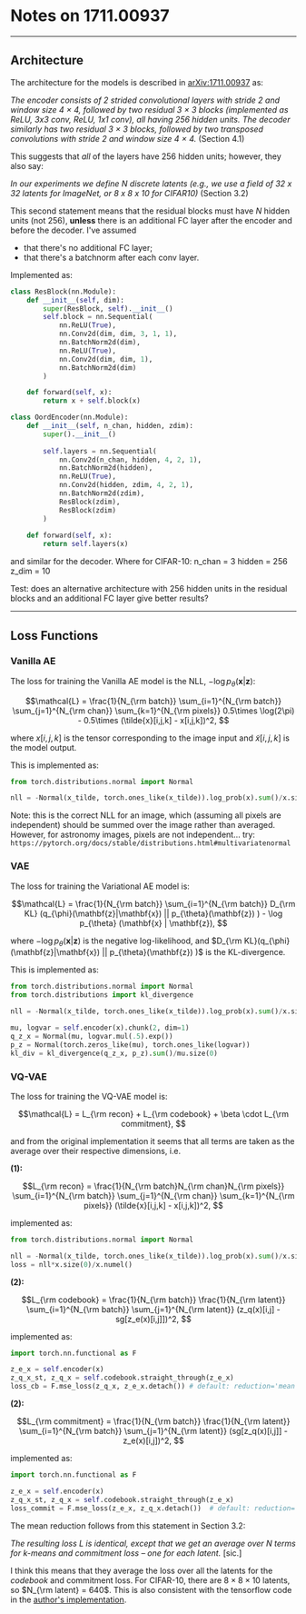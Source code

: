 # Notes on 1711.00937

---

## Architecture

The architecture for the models is described in [arXiv:1711.00937](https://arxiv.org/pdf/1711.00937) as: 

*The encoder consists of 2 strided convolutional layers with stride 2 and window size 4 × 4, followed by two residual
3 × 3 blocks (implemented as ReLU, 3x3 conv, ReLU, 1x1 conv), all having 256 hidden units. The
decoder similarly has two residual 3 × 3 blocks, followed by two transposed convolutions with stride
2 and window size 4 × 4.* 
(Section 4.1)

This suggests that *all* of the layers have 256 hidden units; however, they also say:

*In our experiments we define N discrete latents (e.g., we use a field of 32 x 32 latents for ImageNet,
or 8 x 8 x 10 for CIFAR10)*
(Section 3.2)

This second statement means that the residual blocks must have *N* hidden units (not 256), **unless** there is an additional FC layer after the encoder and before the decoder. I've assumed 

 * that there's no additional FC layer;
 * that there's a batchnorm after each conv layer.

Implemented as:

```python
class ResBlock(nn.Module):
    def __init__(self, dim):
        super(ResBlock, self).__init__()
        self.block = nn.Sequential(
            nn.ReLU(True),
            nn.Conv2d(dim, dim, 3, 1, 1),
            nn.BatchNorm2d(dim),
            nn.ReLU(True),
            nn.Conv2d(dim, dim, 1),
            nn.BatchNorm2d(dim)
        )

    def forward(self, x):
        return x + self.block(x)

class OordEncoder(nn.Module):
    def __init__(self, n_chan, hidden, zdim):
        super().__init__()
        
        self.layers = nn.Sequential(
            nn.Conv2d(n_chan, hidden, 4, 2, 1),
            nn.BatchNorm2d(hidden),
            nn.ReLU(True),
            nn.Conv2d(hidden, zdim, 4, 2, 1),
            nn.BatchNorm2d(zdim),
            ResBlock(zdim),
            ResBlock(zdim)
        )
        
    def forward(self, x):
        return self.layers(x)
```

and similar for the decoder. Where for CIFAR-10:
n_chan = 3
hidden = 256
z_dim  = 10

Test: does an alternative architecture with 256 hidden units in the residual blocks and an additional FC layer give better results?

---

## Loss Functions

### Vanilla AE

The loss for training the Vanilla AE model is the NLL, $- \log p_{\theta} (\mathbf{x} | \mathbf{z})$:

$$\mathcal{L} = \frac{1}{N_{\rm batch}} \sum_{i=1}^{N_{\rm batch}} \sum_{j=1}^{N_{\rm chan}} \sum_{k=1}^{N_{\rm pixels}} 0.5\times \log(2\pi) - 0.5\times (\tilde{x}[i,j,k] - x[i,j,k])^2,
$$

where $x[i,j,k]$ is the tensor corresponding to the image input and $\tilde{x}[i,j,k]$ is the model output.

This is implemented as:

```python
from torch.distributions.normal import Normal

nll = -Normal(x_tilde, torch.ones_like(x_tilde)).log_prob(x).sum()/x.size(0)
```

Note: this is the correct NLL for an image, which (assuming all pixels are independent) should be summed over the image rather than averaged. However, for astronomy images, pixels are not independent... try: `https://pytorch.org/docs/stable/distributions.html#multivariatenormal`

### VAE

The loss for training the Variational AE model is:

$$\mathcal{L} = \frac{1}{N_{\rm batch}} \sum_{i=1}^{N_{\rm batch}} D_{\rm KL} (q_{\phi}(\mathbf{z}|\mathbf{x}) || p_{\theta}(\mathbf{z}) ) - \log p_{\theta} (\mathbf{x} | \mathbf{z}),
$$

where $- \log p_{\theta} (\mathbf{x} | \mathbf{z})$ is the negative log-likelihood, and $D_{\rm KL}(q_{\phi}(\mathbf{z}|\mathbf{x}) || p_{\theta}(\mathbf{z}) )$ is the KL-divergence.

This is implemented as:

```python
from torch.distributions.normal import Normal
from torch.distributions import kl_divergence

nll = -Normal(x_tilde, torch.ones_like(x_tilde)).log_prob(x).sum()/x.size(0)

mu, logvar = self.encoder(x).chunk(2, dim=1)
q_z_x = Normal(mu, logvar.mul(.5).exp())
p_z = Normal(torch.zeros_like(mu), torch.ones_like(logvar))
kl_div = kl_divergence(q_z_x, p_z).sum()/mu.size(0)

```

### VQ-VAE

The loss for training the VQ-VAE model is:

$$\mathcal{L} = L_{\rm recon} + L_{\rm codebook} + \beta \cdot L_{\rm commitment},
$$

and from the original implementation it seems that all terms are taken as the average over their respective dimensions, i.e.

**(1):**

$$L_{\rm recon} = \frac{1}{N_{\rm batch}N_{\rm chan}N_{\rm pixels}} \sum_{i=1}^{N_{\rm batch}} \sum_{j=1}^{N_{\rm chan}} \sum_{k=1}^{N_{\rm pixels}} (\tilde{x}[i,j,k] - x[i,j,k])^2,
$$

implemented as:

```python
from torch.distributions.normal import Normal

nll = -Normal(x_tilde, torch.ones_like(x_tilde)).log_prob(x).sum()/x.size(0)
loss = nll*x.size(0)/x.numel()
```

**(2):**

$$L_{\rm codebook} = \frac{1}{N_{\rm batch}} \frac{1}{N_{\rm latent}} \sum_{i=1}^{N_{\rm batch}} \sum_{j=1}^{N_{\rm latent}} (z_q(x)[i,j] - sg[z_e(x)[i,j]])^2,
$$

implemented as:

```python
import torch.nn.functional as F

z_e_x = self.encoder(x)
z_q_x_st, z_q_x = self.codebook.straight_through(z_e_x)
loss_cb = F.mse_loss(z_q_x, z_e_x.detach()) # default: reduction='mean'
```

**(2):**

$$L_{\rm commitment} = \frac{1}{N_{\rm batch}} \frac{1}{N_{\rm latent}} \sum_{i=1}^{N_{\rm batch}} \sum_{j=1}^{N_{\rm latent}} (sg[z_q(x)[i,j]] - z_e(x)[i,j])^2,
$$

implemented as:

```python
import torch.nn.functional as F

z_e_x = self.encoder(x)
z_q_x_st, z_q_x = self.codebook.straight_through(z_e_x)
loss_commit = F.mse_loss(z_e_x, z_q_x.detach())  # default: reduction='mean'
```

The mean reduction follows from this statement in Section 3.2:

*The resulting loss L is identical, except that we get an average over N
terms for k-means and commitment loss – one for each latent.* [sic.]

I think this means that they average the loss over all the latents for the *codebook* and commitment loss. For CIFAR-10, there are $8\times 8\times 10$ latents, so $N_{\rm latent} = 640$. This is also consistent with the tensorflow code in the [author's implementation](https://github.com/google-deepmind/sonnet/blob/v1/sonnet/python/modules/nets/vqvae.py).
